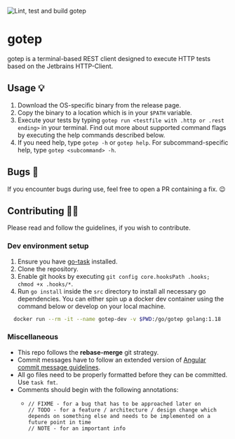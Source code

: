 ![Lint, test and build gotep](https://github.com/mac641/gotep/actions/workflows/main.yml/badge.svg?branch=main)

# gotep
gotep is a terminal-based REST client designed to execute HTTP tests based on the Jetbrains HTTP-Client.

## Usage 💡
1. Download the OS-specific binary from the release page.
2. Copy the binary to a location which is in your `$PATH` variable.
3. Execute your tests by typing `gotep run <testfile with .http or .rest ending>` in your terminal.
  Find out more about supported command flags by executing the help commands described below.
4. If you need help, type `gotep -h` or `gotep help`. For subcommand-specific help, type `gotep <subcommand> -h`.

## Bugs 🐞
If you encounter bugs during use, feel free to open a PR containing a fix. 😉

## Contributing 🧑‍💻
Please read and follow the guidelines, if you wish to contribute.

### Dev environment setup
1. Ensure you have [go-task](https://taskfile.dev/installation/) installed.
2. Clone the repository.
3. Enable git hooks by executing `git config core.hooksPath .hooks; chmod +x .hooks/*`.
4. Run `go install` inside the `src` directory to install all necessary go dependencies. You can either spin up a
docker dev container using the command below or develop on your local machine.

```bash
  docker run --rm -it --name gotep-dev -v $PWD:/go/gotep golang:1.18
```

### Miscellaneous
* This repo follows the **rebase-merge** git strategy.
* Commit messages have to follow an extended version of
[Angular commit message guidelines](https://github.com/angular/angular/blob/master/CONTRIBUTING.md#-commit-message-format).
* All go files need to be properly formatted before they can be committed. Use `task fmt`.
* Comments should begin with the following annotations:
  * ```golang
    // FIXME - for a bug that has to be approached later on
    // TODO - for a feature / architecture / design change which depends on something else and needs to be implemented on a future point in time
    // NOTE - for an important info
    ```

